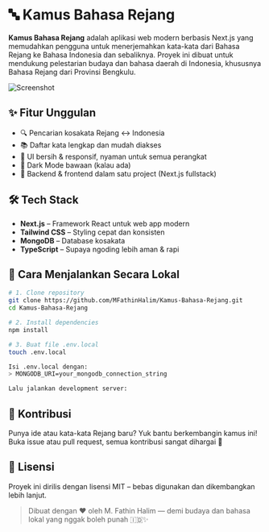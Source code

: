 # 🔤 Kamus Bahasa Rejang

**Kamus Bahasa Rejang** adalah aplikasi web modern berbasis Next.js yang memudahkan pengguna untuk menerjemahkan kata-kata dari Bahasa Rejang ke Bahasa Indonesia dan sebaliknya. Proyek ini dibuat untuk mendukung pelestarian budaya dan bahasa daerah di Indonesia, khususnya Bahasa Rejang dari Provinsi Bengkulu.

![Screenshot](https://raw.githubusercontent.com/MFathinHalim/Kamus-Bahasa-Rejang/main/public/preview.png) <!-- ganti kalau punya gambar preview -->

## ✨ Fitur Unggulan

- 🔍 Pencarian kosakata Rejang ↔ Indonesia
- 📚 Daftar kata lengkap dan mudah diakses
- 🎨 UI bersih & responsif, nyaman untuk semua perangkat
- 🌙 Dark Mode bawaan (kalau ada)
- 🔧 Backend & frontend dalam satu project (Next.js fullstack)

## 🛠 Tech Stack

- **Next.js** – Framework React untuk web app modern
- **Tailwind CSS** – Styling cepat dan konsisten
- **MongoDB** – Database kosakata
- **TypeScript** – Supaya ngoding lebih aman & rapi

## 🚀 Cara Menjalankan Secara Lokal

```bash
# 1. Clone repository
git clone https://github.com/MFathinHalim/Kamus-Bahasa-Rejang.git
cd Kamus-Bahasa-Rejang

# 2. Install dependencies
npm install

# 3. Buat file .env.local
touch .env.local

Isi .env.local dengan:
> MONGODB_URI=your_mongodb_connection_string

Lalu jalankan development server:
```

## 🧠 Kontribusi
Punya ide atau kata-kata Rejang baru? Yuk bantu berkembangin kamus ini! Buka issue atau pull request, semua kontribusi sangat dihargai 🙌

## 📄 Lisensi
Proyek ini dirilis dengan lisensi MIT – bebas digunakan dan dikembangkan lebih lanjut.

> Dibuat dengan ❤️ oleh M. Fathin Halim — demi budaya dan bahasa lokal yang nggak boleh punah 🇮🇩✨
